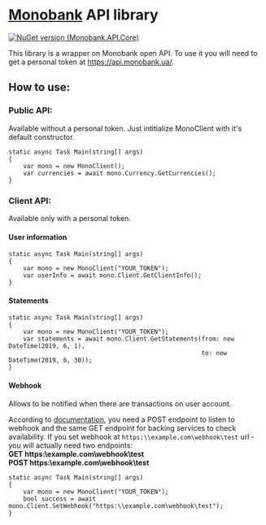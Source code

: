 # [Monobank](https://www.monobank.ua) API library
[![NuGet version (Monobank.API.Core)](https://img.shields.io/nuget/v/Monobank.API.Core.svg?style=flat-square)](https://www.nuget.org/packages/Monobank.API.Core/)

This library is a wrapper on Monobank open API. To use it you will need to get a personal token at https://api.monobank.ua/.
## How to use:
### Public API:
Available without a personal token. Just intitialize MonoClient with it's default constructor.
```
static async Task Main(string[] args)
{
    var mono = new MonoClient();
    var currencies = await mono.Currency.GetCurrencies();
}
```
### Client API:
Available only with a personal token.
#### User information 

```
static async Task Main(string[] args)
{
    var mono = new MonoClient("YOUR_TOKEN");
    var userInfo = await mono.Client.GetClientInfo();
}
```
#### Statements
```
static async Task Main(string[] args)
{
    var mono = new MonoClient("YOUR_TOKEN");
    var statements = await mono.Client.GetStatements(from: new DateTime(2019, 6, 1), 
                                                     to: new DateTime(2019, 6, 30));
}
```
#### Webhook
Allows to be notified when there are transactions on user account.

According to [documentation](https://api.monobank.ua/docs), you need a POST endpoint to listen to webhook and the same GET endpoint for backing services to check availability. If you set webhook at ```https:\\example.com\webhook\test``` url - you will actually need two endpoints:  
**GET     https:\\example.com\webhook\test**  
**POST    https:\\example.com\webhook\test**

```
static async Task Main(string[] args)
{
    var mono = new MonoClient("YOUR_TOKEN");
    bool success = await mono.Client.SetWebhook("https:\\example.com\webhook\test");
}
```
